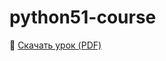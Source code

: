 # python51-course

📄 [Скачать урок (PDF)](https://raw.githubusercontent.com/RumbleJS/python51-course/Урок%20№%201/Материалы/Урок%20№%201%20(HTML%20%2B%20CSS).pdf)

